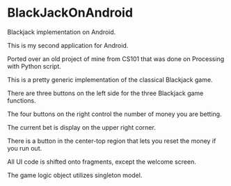 # BlackJackOnAndroid

Blackjack implementation on Android.


This is my second application for Android.

Ported over an old project of mine from CS101 that was done on Processing with Python script.

This is a pretty generic implementation of the classical Blackjack game.

There are three buttons on the left side for the three Blackjack game functions.

The four buttons on the right control the number of money you are betting.

The current bet is display on the upper right corner.

There is a button in the center-top region that lets you reset the money if you run out.

All UI code is shifted onto fragments, except the welcome screen.

The game logic object utilizes singleton model.
